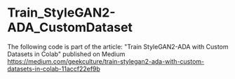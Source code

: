 # Train_StyleGAN2-ADA_CustomDataset

The following code is part of the article: "Train StyleGAN2-ADA with Custom Datasets in Colab" published on Medium
https://medium.com/geekculture/train-stylegan2-ada-with-custom-datasets-in-colab-11accf22ef9b
